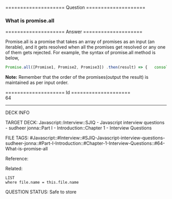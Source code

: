 ==================== Question ====================  

### What is promise.all  

==================== Answer ====================  

Promise.all is a promise that takes an array of promises as an input (an
iterable), and it gets resolved when all the promises get resolved or any one of
them gets rejected. For example, the syntax of promise.all method is below,

```javascript
Promise.all([Promise1, Promise2, Promise3]) .then(result) => {   console.log(result) }) .catch(error => console.log(`Error in promises ${error}`))
```

**Note:** Remember that the order of the promises(output the result) is
maintained as per input order.

==================== Id ====================  
64

---

DECK INFO

TARGET DECK: Javascript::Interview::SJIQ - Javascript interview questions - sudheer jonna::Part I - Introduction::Chapter 1 - Interview Questions

FILE TAGS: #Javascript::#Interview::#SJIQ-Javascript-interview-questions-sudheer-jonna::#Part-I-Introduction::#Chapter-1-Interview-Questions::#64-What-is-promise-all

Reference:

Related:

```dataview
LIST
where file.name = this.file.name
```

QUESTION STATUS: Safe to store
